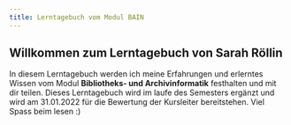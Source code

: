 ```yaml
---
title: Lerntagebuch vom Modul BAIN
---
```


## Willkommen zum Lerntagebuch von Sarah Röllin 

In diesem Lerntagebuch werden ich meine Erfahrungen und erlerntes Wissen vom Modul **Bibliotheks- und Archivinformatik** festhalten und mit dir teilen.
Dieses Lerntagebuch wird im laufe des Semesters ergänzt und wird am 31.01.2022 für die Bewertung der Kursleiter bereitstehen.
Viel Spass beim lesen :)
